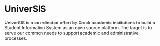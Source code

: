 # UniverSIS
UniverSIS is a coordinated effort by Greek academic institutions to build a Student Information System as an open source platform. 
The target is to serve our common needs to support academic and administrative processes.
